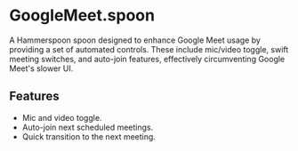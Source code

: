 # GoogleMeet.spoon

A Hammerspoon spoon designed to enhance Google Meet usage by providing a set of automated controls. These include mic/video toggle, swift meeting switches, and auto-join features, effectively circumventing Google Meet's slower UI.

## Features

- Mic and video toggle.
- Auto-join next scheduled meetings.
- Quick transition to the next meeting.
